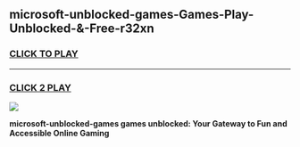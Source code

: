 
## microsoft-unblocked-games-Games-Play-Unblocked-&-Free-r32xn
<h3>
<a href="https://premium76.site?title=microsoft-unblocked-games&ref=24A">CLICK TO PLAY</a></h3>
<hr>

<h3>
<a href="https://premium76.site?title=microsoft-unblocked-games&ref=24A">CLICK 2 PLAY</a>
  
</h3>

<a href="https://premium76.site?title=microsoft-unblocked-games&ref=24A"><img src="https://clearcache.store/games.png"></a>


**microsoft-unblocked-games games unblocked: Your Gateway to Fun and Accessible Online Gaming**
